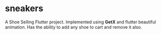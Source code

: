 # sneakers
A Shoe Selling Flutter project.
Implemented using <B>GetX</B> and flutter beautiful animation.
Has the ability to add any shoe to cart and remove it also.
